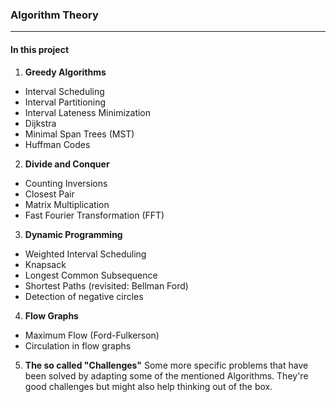 ### Algorithm Theory <hr />

#### In this project

1. **Greedy Algorithms**
- Interval Scheduling 
- Interval Partitioning
- Interval Lateness Minimization
- Dijkstra
- Minimal Span Trees (MST)
- Huffman Codes

2. **Divide and Conquer**
- Counting Inversions
- Closest Pair
- Matrix Multiplication
- Fast Fourier Transformation (FFT)

3. **Dynamic Programming**
- Weighted Interval Scheduling
- Knapsack
- Longest Common Subsequence
- Shortest Paths (revisited: Bellman Ford)
- Detection of negative circles 

4. **Flow Graphs**
- Maximum Flow (Ford-Fulkerson)
- Circulation in flow graphs

5. **The so called "Challenges"**
Some more specific problems that have been solved by adapting some of
the mentioned Algorithms. They're good challenges but might also help
thinking out of the box.